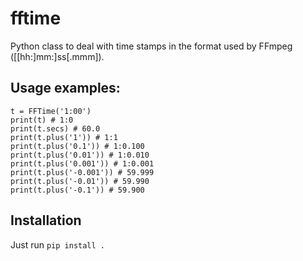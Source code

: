 # fftime

Python class to deal with time stamps in the format used by FFmpeg ([[hh:]mm:]ss[.mmm]).

## Usage examples:

    t = FFTime('1:00')
    print(t) # 1:0
    print(t.secs) # 60.0
    print(t.plus('1')) # 1:1
    print(t.plus('0.1')) # 1:0.100
    print(t.plus('0.01')) # 1:0.010
    print(t.plus('0.001')) # 1:0.001
    print(t.plus('-0.001')) # 59.999
    print(t.plus('-0.01')) # 59.990
    print(t.plus('-0.1')) # 59.900

## Installation

Just run `pip install .`
